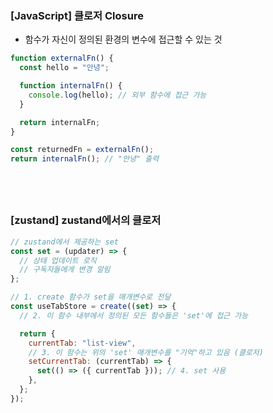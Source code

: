 ### [JavaScript] 클로저 Closure

- 함수가 자신이 정의된 환경의 변수에 접근할 수 있는 것

```js
function externalFn() {
  const hello = "안녕";

  function internalFn() {
    console.log(hello); // 외부 함수에 접근 가능
  }

  return internalFn;
}

const returnedFn = externalFn();
return internalFn(); // "안녕" 출력
```

## <br />

### [zustand] zustand에서의 클로저

```js
// zustand에서 제공하는 set
const set = (updater) => {
  // 상태 업데이트 로직
  // 구독자들에게 변경 알림
};

// 1. create 함수가 set을 매개변수로 전달
const useTabStore = create((set) => {
  // 2. 이 함수 내부에서 정의된 모든 함수들은 'set'에 접근 가능

  return {
    currentTab: "list-view",
    // 3. 이 함수는 위의 'set' 매개변수를 "기억"하고 있음 (클로저)
    setCurrentTab: (currentTab) => {
      set(() => ({ currentTab })); // 4. set 사용
    },
  };
});
```
